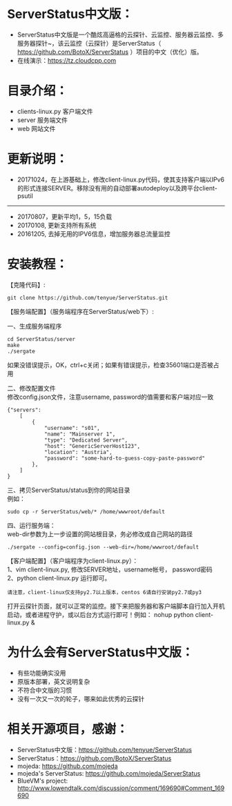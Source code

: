 # ServerStatus中文版：   

* ServerStatus中文版是一个酷炫高逼格的云探针、云监控、服务器云监控、多服务器探针~，该云监控（云探针）是ServerStatus（ https://github.com/BotoX/ServerStatus ）项目的中文（优化）版。
* 在线演示：https://tz.cloudcpp.com    

# 目录介绍：

* clients-linux.py  客户端文件
* server            服务端文件
* web               网站文件  

# 更新说明：

* 20171024，在上游基础上，修改client-linux.py代码，使其支持客户端以IPv6的形式连接SERVER。移除没有用的自动部署autodeploy以及跨平台client-psutil
---------
* 20170807，更新平均1，5，15负载
* 20170108, 更新支持所有系统
* 20161205, 去掉无用的IPV6信息，增加服务器总流量监控                          

# 安装教程：     
   
【克隆代码】:
```
git clone https://github.com/tenyue/ServerStatus.git
```

【服务端配置】（服务端程序在ServerStatus/web下）:  
          
一、生成服务端程序              
```
cd ServerStatus/server
make
./sergate
```
如果没错误提示，OK，ctrl+c关闭；如果有错误提示，检查35601端口是否被占用    

二、修改配置文件         
修改config.json文件，注意username, password的值需要和客户端对应一致                 
```
{"servers":
	[
		{
			"username": "s01",
			"name": "Mainserver 1",
			"type": "Dedicated Server",
			"host": "GenericServerHost123",
			"location": "Austria",
			"password": "some-hard-to-guess-copy-paste-password"
		},
	]
}       
```

三、拷贝ServerStatus/status到你的网站目录        
例如：
```
sudo cp -r ServerStatus/web/* /home/wwwroot/default
```

四、运行服务端：             
web-dir参数为上一步设置的网站根目录，务必修改成自己网站的路径   
```
./sergate --config=config.json --web-dir=/home/wwwroot/default   
```

【客户端配置】（客户端程序为client-linux.py）：           
1、vim client-linux.py, 修改SERVER地址，username帐号， password密码        
2、python client-linux.py 运行即可。
```
请注意，client-linux仅支持py2.7以上版本，centos 6请自行安装py2.7或py3
```

打开云探针页面，就可以正常的监控。接下来把服务器和客户端脚本自行加入开机启动，或者进程守护，或以后台方式运行即可！例如： nohup python client-linux.py &      

# 为什么会有ServerStatus中文版：

* 有些功能确实没用
* 原版本部署，英文说明复杂
* 不符合中文版的习惯
* 没有一次又一次的轮子，哪来如此优秀的云探针

# 相关开源项目，感谢： 

* ServerStatus中文版：https://github.com/tenyue/ServerStatus
* ServerStatus：https://github.com/BotoX/ServerStatus
* mojeda: https://github.com/mojeda 
* mojeda's ServerStatus: https://github.com/mojeda/ServerStatus
* BlueVM's project: http://www.lowendtalk.com/discussion/comment/169690#Comment_169690
